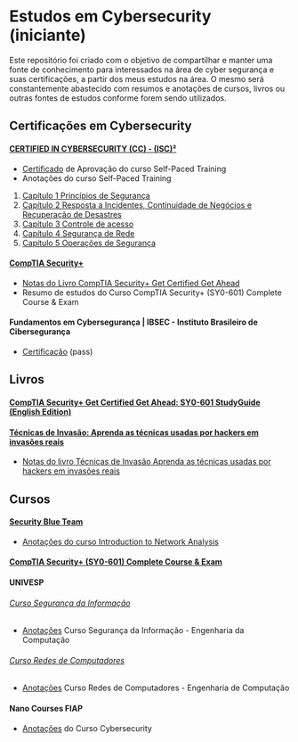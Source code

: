 # Estudos em Cybersecurity (iniciante)

Este repositório foi criado com o objetivo de compartilhar e manter uma fonte de conhecimento para interessados na área de cyber segurança e suas certificações, a partir dos meus estudos na área. O mesmo será constantemente abastecido com resumos e anotações de cursos, livros ou outras fontes de estudos conforme forem sendo utilizados.

## Certificações em Cybersecurity
#### [CERTIFIED IN CYBERSECURITY (CC) - (ISC)²](https://www.isc2.org/certified-in-cybersecurity?filter=featured&searchRoot=A82B5ABE5FF04271998AE8A4B5D7DEFD)
-  [Certificado](https://github.com/brunoesm07/Cybersecurity_notes_and_summaries/blob/main/Docs/Official%20CC%20Course%20Completion%20Certificate_Official%20(ISC)%C2%B2%20Certified%20in%20Cybersecurity%20(CC)%20Self-Paced%20Training%20-%201M_Soares%20Martins.pdf) de Aprovação do curso Self-Paced Training
- Anotações do curso Self-Paced Training

1. [Capítulo 1 Princípios de Segurança](https://github.com/brunoesm07/Cybersecurity_notes_and_summaries/blob/main/Certifica%C3%A7%C3%B5es_em_Cybersecurity/CERTIFIED%20IN%20CYBERSECURITY%20(CC)%20-%20(ISC)%C2%B2/Cap%C3%ADtulo%201%20Princ%C3%ADpios%20de%20Seguran%C3%A7a.md)
2. [Capítulo 2 Resposta a Incidentes, Continuidade de Negócios e Recuperação de Desastres](https://github.com/brunoesm07/Cybersecurity_notes_and_summaries/blob/main/Certifica%C3%A7%C3%B5es_em_Cybersecurity/CERTIFIED%20IN%20CYBERSECURITY%20(CC)%20-%20(ISC)%C2%B2/Cap%C3%ADtulo%202%20Resposta%20a%20Incidentes%2C%20Continuidade%20de%20Neg%C3%B3cios%20e%20Recupera%C3%A7%C3%A3o%20de%20Desastres.md)
3. [Capítulo 3 Controle de acesso](https://github.com/brunoesm07/Cybersecurity_notes_and_summaries/blob/main/Certifica%C3%A7%C3%B5es_em_Cybersecurity/CERTIFIED%20IN%20CYBERSECURITY%20(CC)%20-%20(ISC)%C2%B2/Cap%C3%ADtulo%203%20Controle%20de%20acesso.md)
4. [Capítulo 4 Segurança de Rede](https://github.com/brunoesm07/Cybersecurity_notes_and_summaries/blob/main/Certifica%C3%A7%C3%B5es_em_Cybersecurity/CERTIFIED%20IN%20CYBERSECURITY%20(CC)%20-%20(ISC)%C2%B2/Cap%C3%ADtulo%204%20Seguran%C3%A7a%20de%20Rede.md)
5. [Capítulo 5 Operações de Segurança](https://github.com/brunoesm07/Cybersecurity_notes_and_summaries/blob/main/Certifica%C3%A7%C3%B5es_em_Cybersecurity/CERTIFIED%20IN%20CYBERSECURITY%20(CC)%20-%20(ISC)%C2%B2/Cap%C3%ADtulo%205%20Opera%C3%A7%C3%B5es%20de%20Seguran%C3%A7a.md)

#### [CompTIA Security+](https://www.comptia.org/certifications/security)
* [Notas do Livro CompTIA Security+ Get Certified Get Ahead](https://github.com/brunoesm07/Cybersecurity_notes_and_summaries/blob/main/Certifica%C3%A7%C3%B5es_em_Cybersecurity/CompTIA%20Security%20%2B/Livro%20Get%20Certified%20Get%20Ahead%20SY0-601%20StudyGuide%20English%20Edition/CompTIA%20Security%2B%20Get%20Certified%20Get%20Ahead.md)
* Resumo de estudos do Curso CompTIA Security+ (SY0-601) Complete Course & Exam

#### Fundamentos em Cybersegurança | IBSEC - Instituto Brasileiro de Cibersegurança
- [Certificação](https://github.com/brunoesm07/Cybersecurity_notes_and_summaries/blob/main/Docs/certificate%20IBSEC%20Fundamentos%20em%20Ciberseguran%C3%A7a.pdf) (pass)

## Livros
#### [CompTIA Security+ Get Certified Get Ahead: SY0-601 StudyGuide (English Edition)](https://www.amazon.com.br/gp/product/B09237T9ZB/ref=ppx_yo_dt_b_d_asin_title_o03?ie=UTF8&psc=1)

#### [Técnicas de Invasão: Aprenda as técnicas usadas por hackers em invasões reais](https://www.amazon.com.br/gp/product/B08255WXST/ref=ppx_yo_dt_b_d_asin_title_o01?ie=UTF8&psc=1)
* [Notas do livro Técnicas de Invasão Aprenda as técnicas usadas por hackers em invasões reais](https://github.com/brunoesm07/Cybersecurity_notes_and_summaries/blob/main/Livros_CyberSeguran%C3%A7a/T%C3%A9cnicas%20de%20Invas%C3%A3o%20Aprenda%20as%20t%C3%A9cnicas%20usadas%20por%20hackers%20em%20invas%C3%B5es%20reais.md)

## Cursos
#### [Security Blue Team](https://securityblue.team/)
* [Anotações do curso Introduction to Network Analysis](https://github.com/brunoesm07/Cybersecurity_notes_and_summaries/blob/main/Cursos/Cursos_Security_Blue%20Team/Introduction%20to%20Network%20Analysis.md)

#### [CompTIA Security+ (SY0-601) Complete Course & Exam](https://www.udemy.com/course/securityplus/)

#### UNIVESP
###### [Curso Segurança da Informação](https://youtube.com/playlist?list=PLxI8Can9yAHenoHipBXp9XuJY4BBxBUPQ)
- [Anotações](https://github.com/brunoesm07/Cybersecurity_notes_and_summaries/blob/main/Cursos/Cursos%20UNIVESP%20(Youtube)%20Eng.%20de%20Computa%C3%A7%C3%A3o/Seguran%C3%A7a%20da%20Informa%C3%A7%C3%A3o.md) Curso Segurança da Informação - Engenharia da Computação

###### [Curso Redes de Computadores](https://www.youtube.com/playlist?list=PLxI8Can9yAHc-_dZ6nsfoon08i2-4OvEk)
- [Anotações](https://github.com/brunoesm07/Cybersecurity_notes_and_summaries/blob/main/Cursos/Cursos%20UNIVESP%20(Youtube)%20Eng.%20de%20Computa%C3%A7%C3%A3o/Redes%20de%20Computadores.md) Curso Redes de Computadores - Engenharia de Computação

#### Nano Courses FIAP
- [Anotações](https://github.com/brunoesm07/Cybersecurity_notes_and_summaries/blob/main/Cursos/Nano%20Courses%20FIAP/Cybersecurity.md) do Curso Cybersecurity




